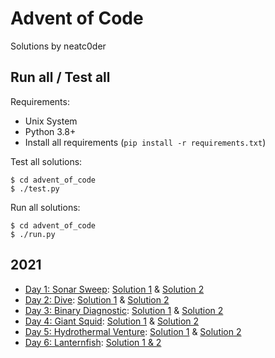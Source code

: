 # Advent of Code

Solutions by neatc0der

## Run all / Test all

Requirements:

* Unix System
* Python 3.8+
* Install all requirements (`pip install -r requirements.txt`)

Test all solutions:

```
$ cd advent_of_code
$ ./test.py
```

Run all solutions:

```
$ cd advent_of_code
$ ./run.py
```

## 2021

* [Day 1: Sonar Sweep](https://adventofcode.com/2021/day/1): [Solution 1](https://github.com/neatc0der/adventofcode2021/blob/master/advent_of_code/y2021/day01/solution1.py) & [Solution 2](https://github.com/neatc0der/adventofcode2021/blob/master/advent_of_code/y2021/day01/solution2.py)
* [Day 2: Dive](https://adventofcode.com/2021/day/2): [Solution 1](https://github.com/neatc0der/adventofcode2021/blob/master/advent_of_code/y2021/day02/solution1.py) & [Solution 2](https://github.com/neatc0der/adventofcode2021/blob/master/advent_of_code/y2021/day02/solution2.py)
* [Day 3: Binary Diagnostic](https://adventofcode.com/2021/day/3): [Solution 1](https://github.com/neatc0der/adventofcode2021/blob/master/advent_of_code/y2021/day03/solution1.py) & [Solution 2](https://github.com/neatc0der/adventofcode2021/blob/master/advent_of_code/y2021/day03/solution2.py)
* [Day 4: Giant Squid](https://adventofcode.com/2021/day/4): [Solution 1](https://github.com/neatc0der/adventofcode2021/blob/master/advent_of_code/y2021/day04/solution1.py) & [Solution 2](https://github.com/neatc0der/adventofcode2021/blob/master/advent_of_code/y2021/day04/solution2.py)
* [Day 5: Hydrothermal Venture](https://adventofcode.com/2021/day/5): [Solution 1](https://github.com/neatc0der/adventofcode2021/blob/master/advent_of_code/y2021/day05/solution1.py) & [Solution 2](https://github.com/neatc0der/adventofcode2021/blob/master/advent_of_code/y2021/day05/solution2.py)
* [Day 6: Lanternfish](https://adventofcode.com/2021/day/6): [Solution 1 & 2](https://github.com/neatc0der/adventofcode2021/blob/master/advent_of_code/y2021/day06/solution.py)
